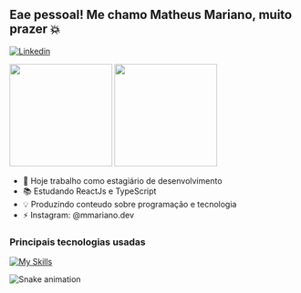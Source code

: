 ## Eae pessoal! Me chamo Matheus Mariano, muito prazer 💥

[![Linkedin](https://img.shields.io/badge/LinkedIn-0077B5?style=for-the-badge&logo=linkedin&logoColor=white)](https://www.linkedin.com/in/matheus-mariano-077b2425b/)

<div>
    <img height="180em" src="https://github-readme-stats.vercel.app/api?username=mathsanches&show_icons=true&theme=transparent&include_all_commits=true&count_private=true">
    <img height="180em" src="https://github-readme-stats.vercel.app/api/top-langs?username=mathsanches&layout=compact&langs_count=16&theme=transparent">
</div>

- 🔭 Hoje trabalho como estagiário de desenvolvimento
- 📚 Estudando ReactJs e TypeScript
- 💡 Produzindo conteudo sobre programação e tecnologia
- ⚡ Instagram: @mmariano.dev

### Principais tecnologias usadas 

[![My Skills](https://skillicons.dev/icons?i=js,nodejs,typescript,react,python,mysql)](https://skillicons.dev)

![Snake animation](https://github.com/danielbped/danielbped/blob/output/github-contribution-grid-snake.svg)
